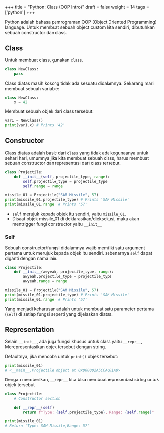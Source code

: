 +++
title = "Python: Class (OOP Intro)"
draft = false
weight = 14
tags = ['python']
+++

Python adalah bahasa pemrograman OOP (Object Oriented Programming) language. Untuk membuat sebuah object custom kita sendiri, dibutuhkan sebuah constructor dan class.

## Class

Untuk membuat class, gunakan `class`.

```py
class NewClass:
    pass
```

Class diatas masih kosong tidak ada sesuatu didalamnya. Sekarang mari membuat sebuah variable:

```py
class NewClass:
    x = 42
```

Membuat sebuah objek dari class tersebut:

```py
var1 = NewClass()
print(var1.x) # Prints '42'
```

## Constructor

Class diatas adalah basic dari `class` yang tidak ada kegunaanya untuk sehari hari, umumnya jika kita membuat sebuah class, harus membuat sebuah constructor dan representasi dari class tersebut.

```py
class Projectile:
    def __init__(self, projectile_type, range):
        self.projectile_type = projectile_type
        self.range = range

missile_01 = Projectile("SAM Missile", 57)
print(missile_01.projectile_type) # Prints 'SAM Missile'
print(missile_01.range) # Prints '57'
```

- `self` merujuk kepada objek itu sendiri, yaitu `missile_01`.
- Disaat objek missile_01 di deklarasikan/dieksekusi, maka akan mentrigger fungi constructor yaitu `__init__`

### Self

Sebuah constructor/fungsi didalamnya wajib memiliki satu argument pertama untuk merujuk kepada objek itu sendiri. sebenarnya `self` dapat diganti dengan nama lain.

```py
class Projectile:
    def __init__(awyeah, projectile_type, range):
        awyeah.projectile_type = projectile_type
        awyeah.range = range

missile_01 = Projectile("SAM Missile", 57)
print(missile_01.projectile_type) # Prints 'SAM Missile'
print(missile_01.range) # Prints '57'
```

Yang menjadi keharusan adalah untuk membuat satu parameter pertama (`self`) di setiap fungsi  seperti yang dijelaskan diatas.

## Representation

Selain `__init__`, ada juga fungsi khusus untuk class yaitu `__repr__`, Merepresentasikan objek tersebut dengan string.

Defaultnya, jika mencoba untuk `print()` objek tersebut:

```py
print(missile_01)
# <__main__.Projectile object at 0x000002A5CCAC01A0>
```

Dengan memberikan, `__repr__` kita bisa membuat representasi string untuk objek tersebut
```py
class Projectile:
    # Constructor section

    def __repr__(self):
        return f"Type: {self.projectile_type}, Range: {self.range}"
```
```py
print(missile_01)
# Return 'Type: SAM Missile,Range: 57'
```